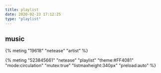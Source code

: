 ```yaml
---
title: playlist
date: 2020-02-23 17:12:25
type: "playlist"
---
```

## music

{% meting "19618" "netease" "artist" %}

{% meting "523845661" "netease" "playlist" "theme:#FF4081" "mode:circulation" "mutex:true" "listmaxheight:340px" "preload:auto" %}










